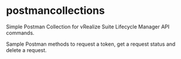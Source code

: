 # postmancollections
Simple Postman Collection for vRealize Suite Lifecycle Manager API commands. 

Sample Postman methods to request a token, get a request status and delete a request.
